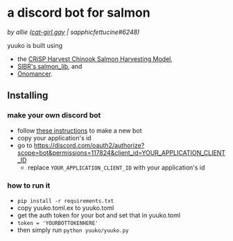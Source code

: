 # a discord bot for salmon
*by allie ([cat-girl.gay](https://cat-girl.gay) | sapphicfettucine#6248)*

yuuko is built using
* the [CRiSP Harvest Chinook Salmon Harvesting Model](http://www.cbr.washington.edu/analysis/archive/harvest/crispharvest),
* [SIBR's salmon_lib](https://github.com/Society-for-Internet-Blaseball-Research/salmon_lib), and
* [Onomancer](https://onomancer.sibr.dev).


## Installing

### make your own discord bot
- follow [these instructions](https://discordpy.readthedocs.io/en/latest/discord.html) to make a new bot
- copy your application's id
- go to https://discord.com/oauth2/authorize?scope=bot&permissions=117824&client_id=YOUR_APPLICATION_CLIENT_ID
  - replace `YOUR_APPLICATION_CLIENT_ID` with your application's id

### how to run it
- `pip install -r requirements.txt`
- copy yuuko.toml.ex to yuuko.toml
- get the auth token for your bot and set that in yuuko.toml
- `token = 'YOURBOTTOKENHERE'`
- then simply run `python yuuko/yuuko.py`
